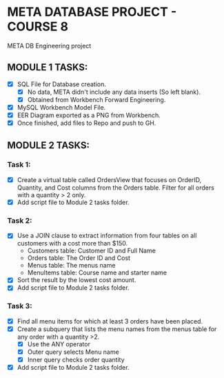 # META DATABASE PROJECT - COURSE 8
META DB Engineering project

## MODULE 1 TASKS:
- [x] SQL File for Database creation.
  - [x] No data, META didn't include any data inserts (So left blank).
  - [x] Obtained from Workbench Forward Engineering.
- [x] MySQL Workbench Model File.
- [x] EER Diagram exported as a PNG from Workbench.
- [x] Once finished, add files to Repo and push to GH.

## MODULE 2 TASKS:
### Task 1:
- [x] Create a virtual table called OrdersView that focuses on OrderID, Quantity, and Cost columns from the Orders table. Filter for all orders with a quantity > 2 only.
- [x] Add script file to Module 2 tasks folder.

### Task 2:
- [x] Use a JOIN clause to extract information from four tables on all customers with a cost more than $150.
  - Customers table: Customer ID and Full Name
  - Orders table: The Order ID and Cost
  - Menus table: The menus name
  - MenuItems table: Course name and starter name
- [x] Sort the result by the lowest cost amount.
- [x] Add script file to Module 2 tasks folder.

### Task 3:
- [x] Find all menu items for which at least 3 orders have been placed.
- [x] Create a subquery that lists the menu names from the menus table for any order with a quantity >2.
  - [x] Use the ANY operator
  - [x] Outer query selects Menu name
  - [x] Inner query checks order quantity
- [x] Add script file to Module 2 tasks folder.